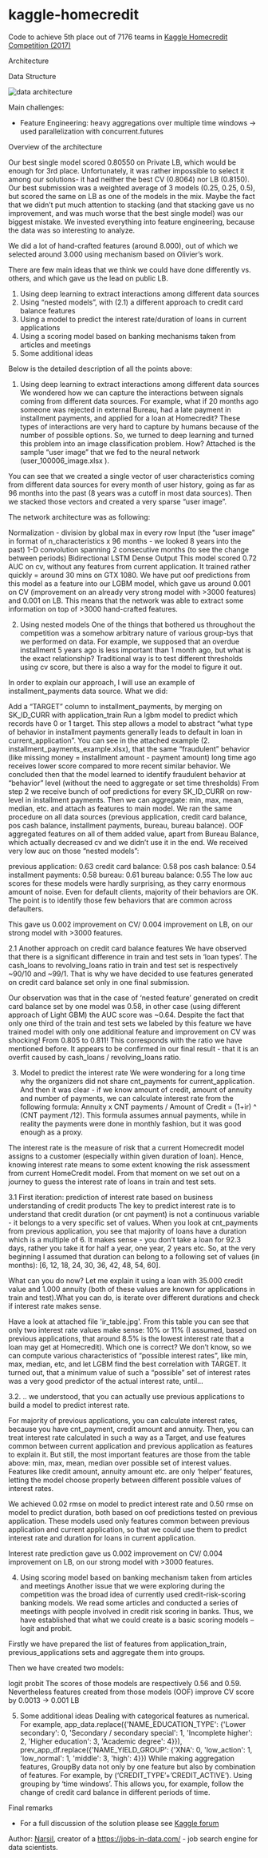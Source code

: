 # kaggle-homecredit

Code to achieve 5th place out of 7176 teams in [Kaggle Homecredit Competition (2017)](https://www.kaggle.com/competitions/home-credit-default-risk)

Architecture

Data Structure

![data architecture](https://storage.googleapis.com/kaggle-media/competitions/home-credit/home_credit.png)

Main challenges:
- Feature Engineering: heavy aggregations over multiple time windows -> used parallelization with concurrent.futures 

Overview of the architecture

Our best single model scored 0.80550 on Private LB, which would be enough for 3rd place. Unfortunately, it was rather impossible to select it among our solutions- it had neither the best CV (0.8064) nor LB (0.8150). Our best submission was a weighted average of 3 models (0.25, 0.25, 0.5), but scored the same on LB as one of the models in the mix. Maybe the fact that we didn’t put much attention to stacking (and that stacking gave us no improvement, and was much worse that the best single model) was our biggest mistake. We invested everything into feature engineering, because the data was so interesting to analyze.

We did a lot of hand-crafted features (around 8.000), out of which we selected around 3.000 using mechanism based on Olivier’s work.

There are few main ideas that we think we could have done differently vs. others, and which gave us the lead on public LB.

1. Using deep learning to extract interactions among different data sources
2. Using “nested models”, with (2.1) a different approach to credit card balance features
3. Using a model to predict the interest rate/duration of loans in current applications
4. Using a scoring model based on banking mechanisms taken from articles and meetings
5. Some additional ideas

Below is the detailed description of all the points above:

1. Using deep learning to extract interactions among different data sources
We wondered how we can capture the interactions between signals coming from different data sources. For example, what if 20 months ago someone was rejected in external Bureau, had a late payment in installment payments, and applied for a loan at Homecredit? These types of interactions are very hard to capture by humans because of the number of possible options. So, we turned to deep learning and turned this problem into an image classification problem. How? Attached is the sample “user image” that we fed to the neural network (user_100006_image.xlsx ).

You can see that we created a single vector of user characteristics coming from different data sources for every month of user history, going as far as 96 months into the past (8 years was a cutoff in most data sources). Then we stacked those vectors and created a very sparse “user image”.

The network architecture was as following:

Normalization - division by global max in every row
Input (the “user image” in format of n_characteristics x 96 months - we looked 8 years into the past)
1-D convolution spanning 2 consecutive months (to see the change between periods)
Bidirectional LSTM
Dense
Output
This model scored 0.72 AUC on cv, without any features from current application. It trained rather quickly = around 30 mins on GTX 1080. We have put oof predictions from this model as a feature into our LGBM model, which gave us around 0.001 on CV (improvement on an already very strong model with >3000 features) and 0.001 on LB. This means that the network was able to extract some information on top of >3000 hand-crafted features.

2. Using nested models
One of the things that bothered us throughout the competition was a somehow arbitrary nature of various group-bys that we performed on data. For example, we supposed that an overdue installment 5 years ago is less important than 1 month ago, but what is the exact relationship? Traditional way is to test different thresholds using cv score, but there is also a way for the model to figure it out.

In order to explain our approach, I will use an example of installment_payments data source.
What we did:

Add a “TARGET” column to installment_payments, by merging on SK_ID_CURR with application_train
Run a lgbm model to predict which records have 0 or 1 target. This step allows a model to abstract “what type of behavior in installment payments generally leads to default in loan in current_application”. You can see in the attached example (2. installment_payments_example.xlsx), that the same “fraudulent” behavior (like missing money = installment amount - payment amount) long time ago receives lower score compared to more recent similar behavior. We concluded then that the model learned to identify fraudulent behavior at “behavior” level (without the need to aggregate or set time thresholds)
From step 2 we receive bunch of oof predictions for every SK_ID_CURR on row-level in installment payments. Then we can aggregate: min, max, mean, median, etc. and attach as features to main model.
We ran the same procedure on all data sources (previous application, credit card balance, pos cash balance, installment payments, bureau, bureau balance). OOF aggregated features on all of them added value, apart from Bureau Balance, which actually decreased cv and we didn’t use it in the end.
We received very low auc on those “nested models”:

previous application: 0.63
credit card balance: 0.58
pos cash balance: 0.54
installment payments: 0.58
bureau: 0.61
bureau balance: 0.55
The low auc scores for these models were hardly surprising, as they carry enormous amount of noise. Even for default clients, majority of their behaviors are OK. The point is to identify those few behaviors that are common across defaulters.

This gave us 0.002 improvement on CV/ 0.004 improvement on LB, on our strong model with >3000 features.

2.1 Another approach on credit card balance features
We have observed that there is a significant difference in train and test sets in ‘loan types’.
The cash_loans to revolving_loans ratio in train and test set is respectively ~90/10 and ~99/1. That is why we have decided to use features generated on credit card balance set only in one final submission.

Our observation was that in the case of ‘nested feature’ generated on credit card balance set by one model was 0.58, in other case (using different approach of Light GBM) the AUC score was ~0.64.
Despite the fact that only one third of the train and test sets we labeled by this feature we have trained model with only one additional feature and improvement on CV was shocking!
From 0.805 to 0.811! This corresponds with the ratio we have mentioned before. It appears to be confirmed in our final result - that it is an overfit caused by cash_loans / revolving_loans ratio.

3. Model to predict the interest rate
We were wondering for a long time why the organizers did not share cnt_payments for current_application. And then it was clear - if we know amount of credit, amount of annuity and number of payments, we can calculate interest rate from the following formula:
Annuity x CNT payments / Amount of Credit = (1+ir) ^ (CNT payment /12).
This formula assumes annual payments, while in reality the payments were done in monthly fashion, but it was good enough as a proxy.

The interest rate is the measure of risk that a current Homecredit model assigns to a customer (especially within given duration of loan). Hence, knowing interest rate means to some extent knowing the risk assessment from current HomeCredit model. From that moment on we set out on a journey to guess the interest rate of loans in train and test sets.

3.1 First iteration: prediction of interest rate based on business understanding of credit products
The key to predict interest rate is to understand that credit duration (or cnt payment) is not a continuous variable - it belongs to a very specific set of values. When you look at cnt_payments from previous application, you see that majority of loans have a duration which is a multiple of 6. It makes sense - you don’t take a loan for 92.3 days, rather you take it for half a year, one year, 2 years etc. So, at the very beginning I assumed that duration can belong to a following set of values (in months): [6, 12, 18, 24, 30, 36, 42, 48, 54, 60].

What can you do now? Let me explain it using a loan with 35.000 credit value and 1.000 annuity (both of these values are known for applications in train and test).What you can do, is iterate over different durations and check if interest rate makes sense.

Have a look at attached file 'ir_table.jpg'. From this table you can see that only two interest rate values make sense: 10% or 11% (I assumed, based on previous applications, that around 8.5% is the lowest interest rate that a loan may get at Homecredit). Which one is correct? We don’t know, so we can compute various characteristics of “possible interest rates”, like min, max, median, etc, and let LGBM find the best correlation with TARGET. It turned out, that a minimum value of such a “possible” set of interest rates was a very good predictor of the actual interest rate, until…

3.2. .. we understood, that you can actually use previous applications to build a model to predict interest rate.

For majority of previous applications, you can calculate interest rates, because you have cnt_payment, credit amount and annuity. Then, you can treat interest rate calculated in such a way as a Target, and use features common between current application and previous application as features to explain it. But still, the most important features are those from the table above: min, max, mean, median over possible set of interest values. Features like credit amount, annuity amount etc. are only ‘helper’ features, letting the model choose properly between different possible values of interest rates.

We achieved 0.02 rmse on model to predict interest rate and 0.50 rmse on model to predict duration, both based on oof predictions tested on previous application. These models used only features common between previous application and current application, so that we could use them to predict interest rate and duration for loans in current application.

Interest rate prediction gave us 0.002 improvement on CV/ 0.004 improvement on LB, on our strong model with >3000 features.

4. Using scoring model based on banking mechanism taken from articles and meetings
Another issue that we were exploring during the competition was the broad idea of currently used credit-risk-scoring banking models. We read some articles and conducted a series of meetings with people involved in credit risk scoring in banks. Thus, we have established that what we could create is a basic scoring models – logit and probit.

Firstly we have prepared the list of features from application_train, previous_applications sets and aggregate them into groups.

Then we have created two models:

logit
probit
The scores of those models are respectively 0.56 and 0.59. Nevertheless features created from those models (OOF) improve CV score by 0.0013 -> 0.001 LB

5. Some additional ideas
Dealing with categorical features as numerical. For example, app_data.replace({'NAME_EDUCATION_TYPE': {'Lower secondary': 0, 'Secondary / secondary special': 1, 'Incomplete higher': 2, 'Higher education': 3, 'Academic degree': 4}}), prev_app_df.replace({'NAME_YIELD_GROUP': {'XNA': 0, 'low_action': 1, 'low_normal': 1, 'middle': 3, 'high': 4}})
While making aggregation features, GroupBy data not only by one feature but also by combination of features. For example, by (‘CREDIT_TYPE’+’CREDIT_ACTIVE’).
Using grouping by ‘time windows’. This allows you, for example, follow the change of credit card balance in different periods of time.


Final remarks
- For a full discussion of the solution please see [Kaggle forum](https://www.kaggle.com/competitions/home-credit-default-risk/discussion/64625)

Author:
[Narsil](https://www.kaggle.com/narsil), creator of a https://jobs-in-data.com/ - job search engine for data scientists.

